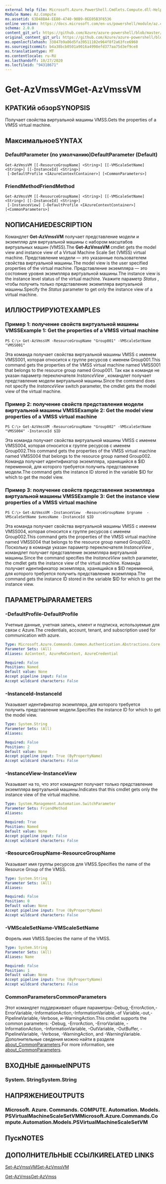 ```yaml
---
external help file: Microsoft.Azure.PowerShell.Cmdlets.Compute.dll-Help.xml
Module Name: Az.Compute
ms.assetid: 63D48BA4-EE80-4740-90B9-0EE05B3F6536
online version: https://docs.microsoft.com/en-us/powershell/module/az.compute/get-azvmssvm
schema: 2.0.0
content_git_url: https://github.com/Azure/azure-powershell/blob/master/src/Compute/Compute/help/Get-AzVmssVM.md
original_content_git_url: https://github.com/Azure/azure-powershell/blob/master/src/Compute/Compute/help/Get-AzVmssVM.md
ms.openlocfilehash: 33847b9a86d5fa39511102e964f8f2a63fce6960
ms.sourcegitcommit: b4a38bcb0501a9016a4998efd377aa75d3ef9ce8
ms.translationtype: MT
ms.contentlocale: ru-RU
ms.lasthandoff: 10/27/2020
ms.locfileid: "94318671"
---
```

# <span data-ttu-id="4ff0f-101">Get-AzVmssVM</span><span class="sxs-lookup"><span data-stu-id="4ff0f-101">Get-AzVmssVM</span></span>

## <span data-ttu-id="4ff0f-102">КРАТКИй обзор</span><span class="sxs-lookup"><span data-stu-id="4ff0f-102">SYNOPSIS</span></span>
<span data-ttu-id="4ff0f-103">Получает свойства виртуальной машины VMSS.</span><span class="sxs-lookup"><span data-stu-id="4ff0f-103">Gets the properties of a VMSS virtual machine.</span></span>

## <span data-ttu-id="4ff0f-104">Максимальное</span><span class="sxs-lookup"><span data-stu-id="4ff0f-104">SYNTAX</span></span>

### <span data-ttu-id="4ff0f-105">DefaultParameter (по умолчанию)</span><span class="sxs-lookup"><span data-stu-id="4ff0f-105">DefaultParameter (Default)</span></span>
```
Get-AzVmssVM [[-ResourceGroupName] <String>] [[-VMScaleSetName] <String>] [[-InstanceId] <String>]
 [-DefaultProfile <IAzureContextContainer>] [<CommonParameters>]
```

### <span data-ttu-id="4ff0f-106">FriendMethod</span><span class="sxs-lookup"><span data-stu-id="4ff0f-106">FriendMethod</span></span>
```
Get-AzVmssVM [[-ResourceGroupName] <String>] [[-VMScaleSetName] <String>] [[-InstanceId] <String>]
 [-InstanceView] [-DefaultProfile <IAzureContextContainer>] [<CommonParameters>]
```

## <span data-ttu-id="4ff0f-107">NОПИСАНИЕ</span><span class="sxs-lookup"><span data-stu-id="4ff0f-107">DESCRIPTION</span></span>
<span data-ttu-id="4ff0f-108">Командлет **Get-AzVmssVM** получает представление модели и экземпляр для виртуальной машины с набором масштабов виртуальных машин (VMSS).</span><span class="sxs-lookup"><span data-stu-id="4ff0f-108">The **Get-AzVmssVM** cmdlet gets the model view and instance view of a Virtual Machine Scale Set (VMSS) virtual machine.</span></span>
<span data-ttu-id="4ff0f-109">Представление модели — это указанные пользователем свойства виртуальной машины.</span><span class="sxs-lookup"><span data-stu-id="4ff0f-109">The model view is the user specified properties of the virtual machine.</span></span>
<span data-ttu-id="4ff0f-110">Представление экземпляра — это состояние уровня экземпляра виртуальной машины.</span><span class="sxs-lookup"><span data-stu-id="4ff0f-110">The instance view is the instance level status of the virtual machine.</span></span>
<span data-ttu-id="4ff0f-111">Укажите параметр *Status* , чтобы получить только представление экземпляра виртуальной машины.</span><span class="sxs-lookup"><span data-stu-id="4ff0f-111">Specify the *Status* parameter to get only the instance view of a virtual machine.</span></span>

## <span data-ttu-id="4ff0f-112">ИЛЛЮСТРИРУЮТ</span><span class="sxs-lookup"><span data-stu-id="4ff0f-112">EXAMPLES</span></span>

### <span data-ttu-id="4ff0f-113">Пример 1: получение свойств виртуальной машины VMSS</span><span class="sxs-lookup"><span data-stu-id="4ff0f-113">Example 1: Get the properties of a VMSS virtual machine</span></span>
```
PS C:\> Get-AzVmssVM -ResourceGroupName "Group001" -VMScaleSetName "VMSS001"
```

<span data-ttu-id="4ff0f-114">Эта команда получает свойства виртуальной машины VMSS с именем VMSS001, которая относится к группе ресурсов с именем Group001.</span><span class="sxs-lookup"><span data-stu-id="4ff0f-114">This command gets the properties of the VMSS virtual machine named VMSS001 that belongs to the resource group named Group001.</span></span>
<span data-ttu-id="4ff0f-115">Так как в команде не указан параметр переключателя *InstanceView* , командлет получает представление модели виртуальной машины.</span><span class="sxs-lookup"><span data-stu-id="4ff0f-115">Since the command does not specify the *InstanceView* switch parameter, the cmdlet gets the model view of the virtual machine.</span></span>

### <span data-ttu-id="4ff0f-116">Пример 2: получение свойств представления модели виртуальной машины VMSS</span><span class="sxs-lookup"><span data-stu-id="4ff0f-116">Example 2: Get the model view properties of a VMSS virtual machine</span></span>
```
PS C:\> Get-AzVmssVM -ResourceGroupName "Group002" -VMScaleSetName "VMSS004" -InstanceId $ID
```

<span data-ttu-id="4ff0f-117">Эта команда получает свойства виртуальной машины VMSS с именем VMSS004, которая относится к группе ресурсов с именем Group002.</span><span class="sxs-lookup"><span data-stu-id="4ff0f-117">This command gets the properties of the VMSS virtual machine named VMSS004 that belongs to the resource group named Group002.</span></span>
<span data-ttu-id="4ff0f-118">Команда получает идентификатор экземпляра, хранящийся в $ID переменной, для которого требуется получить представление модели.</span><span class="sxs-lookup"><span data-stu-id="4ff0f-118">The command gets the instance ID stored in the variable $ID for which to get the model view.</span></span>

### <span data-ttu-id="4ff0f-119">Пример 3: получение свойств представления экземпляра виртуальной машины VMSS</span><span class="sxs-lookup"><span data-stu-id="4ff0f-119">Example 3: Get the instance view properties of a VMSS virtual machine</span></span>
```
PS C:\> Get-AzVmssVM -InstanceView  -ResourceGroupName $rgname  -VMScaleSetName $vmssName -InstanceId $ID
```

<span data-ttu-id="4ff0f-120">Эта команда получает свойства виртуальной машины VMSS с именем VMSS004, которая относится к группе ресурсов с именем Group002.</span><span class="sxs-lookup"><span data-stu-id="4ff0f-120">This command gets the properties of the VMSS virtual machine named VMSS004 that belongs to the resource group named Group002.</span></span>
<span data-ttu-id="4ff0f-121">Поскольку в команде указан параметр переключателя *InstanceView* , командлет получает представление экземпляра виртуальной машины.</span><span class="sxs-lookup"><span data-stu-id="4ff0f-121">Since the command specifies the *InstanceView* switch parameter, the cmdlet gets the instance view of the virtual machine.</span></span>
<span data-ttu-id="4ff0f-122">Команда получает идентификатор экземпляра, хранящийся в $ID переменной, для которого требуется получить представление экземпляра.</span><span class="sxs-lookup"><span data-stu-id="4ff0f-122">The command gets the instance ID stored in the variable $ID for which to get the instance view.</span></span>

## <span data-ttu-id="4ff0f-123">ПАРАМЕТРЫ</span><span class="sxs-lookup"><span data-stu-id="4ff0f-123">PARAMETERS</span></span>

### <span data-ttu-id="4ff0f-124">-DefaultProfile</span><span class="sxs-lookup"><span data-stu-id="4ff0f-124">-DefaultProfile</span></span>
<span data-ttu-id="4ff0f-125">Учетные данные, учетная запись, клиент и подписка, используемые для связи с Azure.</span><span class="sxs-lookup"><span data-stu-id="4ff0f-125">The credentials, account, tenant, and subscription used for communication with azure.</span></span>

```yaml
Type: Microsoft.Azure.Commands.Common.Authentication.Abstractions.Core.IAzureContextContainer
Parameter Sets: (All)
Aliases: AzContext, AzureRmContext, AzureCredential

Required: False
Position: Named
Default value: None
Accept pipeline input: False
Accept wildcard characters: False
```

### <span data-ttu-id="4ff0f-126">-InstanceId</span><span class="sxs-lookup"><span data-stu-id="4ff0f-126">-InstanceId</span></span>
<span data-ttu-id="4ff0f-127">Указывает идентификатор экземпляра, для которого требуется получить представление модели.</span><span class="sxs-lookup"><span data-stu-id="4ff0f-127">Specifies the instance ID for which to get the model view.</span></span>

```yaml
Type: System.String
Parameter Sets: (All)
Aliases:

Required: False
Position: 2
Default value: None
Accept pipeline input: True (ByPropertyName)
Accept wildcard characters: False
```

### <span data-ttu-id="4ff0f-128">-InstanceView</span><span class="sxs-lookup"><span data-stu-id="4ff0f-128">-InstanceView</span></span>
<span data-ttu-id="4ff0f-129">Указывает на то, что этот командлет получает только представление экземпляра виртуальной машины.</span><span class="sxs-lookup"><span data-stu-id="4ff0f-129">Indicates that this cmdlet gets only the instance view of the virtual machine.</span></span>

```yaml
Type: System.Management.Automation.SwitchParameter
Parameter Sets: FriendMethod
Aliases:

Required: True
Position: Named
Default value: None
Accept pipeline input: False
Accept wildcard characters: False
```

### <span data-ttu-id="4ff0f-130">-ResourceGroupName</span><span class="sxs-lookup"><span data-stu-id="4ff0f-130">-ResourceGroupName</span></span>
<span data-ttu-id="4ff0f-131">Указывает имя группы ресурсов для VMSS.</span><span class="sxs-lookup"><span data-stu-id="4ff0f-131">Specifies the name of the Resource Group of the VMSS.</span></span>

```yaml
Type: System.String
Parameter Sets: (All)
Aliases:

Required: False
Position: 0
Default value: None
Accept pipeline input: True (ByPropertyName)
Accept wildcard characters: False
```

### <span data-ttu-id="4ff0f-132">-VMScaleSetName</span><span class="sxs-lookup"><span data-stu-id="4ff0f-132">-VMScaleSetName</span></span>
<span data-ttu-id="4ff0f-133">Форель имя VMSS.</span><span class="sxs-lookup"><span data-stu-id="4ff0f-133">Species the name of the VMSS.</span></span>

```yaml
Type: System.String
Parameter Sets: (All)
Aliases: Name

Required: False
Position: 1
Default value: None
Accept pipeline input: True (ByPropertyName)
Accept wildcard characters: False
```

### <span data-ttu-id="4ff0f-134">CommonParameters</span><span class="sxs-lookup"><span data-stu-id="4ff0f-134">CommonParameters</span></span>
<span data-ttu-id="4ff0f-135">Этот командлет поддерживает общие параметры:-Debug,-ErrorAction,-ErrorVariable,-InformationAction,-InformationVariable,-of Variable,-out,-PipelineVariable,-Verbose, и-WarningAction.</span><span class="sxs-lookup"><span data-stu-id="4ff0f-135">This cmdlet supports the common parameters: -Debug, -ErrorAction, -ErrorVariable, -InformationAction, -InformationVariable, -OutVariable, -OutBuffer, -PipelineVariable, -Verbose, -WarningAction, and -WarningVariable.</span></span> <span data-ttu-id="4ff0f-136">Дополнительные сведения можно найти в разделе [about_CommonParameters](http://go.microsoft.com/fwlink/?LinkID=113216).</span><span class="sxs-lookup"><span data-stu-id="4ff0f-136">For more information, see [about_CommonParameters](http://go.microsoft.com/fwlink/?LinkID=113216).</span></span>

## <span data-ttu-id="4ff0f-137">ВХОДНЫЕ данные</span><span class="sxs-lookup"><span data-stu-id="4ff0f-137">INPUTS</span></span>

### <span data-ttu-id="4ff0f-138">System. String</span><span class="sxs-lookup"><span data-stu-id="4ff0f-138">System.String</span></span>

## <span data-ttu-id="4ff0f-139">НАПРЯЖЕНИЕ</span><span class="sxs-lookup"><span data-stu-id="4ff0f-139">OUTPUTS</span></span>

### <span data-ttu-id="4ff0f-140">Microsoft. Azure. Commands. COMPUTE. Automation. Models. PSVirtualMachineScaleSetVM</span><span class="sxs-lookup"><span data-stu-id="4ff0f-140">Microsoft.Azure.Commands.Compute.Automation.Models.PSVirtualMachineScaleSetVM</span></span>

## <span data-ttu-id="4ff0f-141">Пуск</span><span class="sxs-lookup"><span data-stu-id="4ff0f-141">NOTES</span></span>

## <span data-ttu-id="4ff0f-142">ДОПОЛНИТЕЛЬНЫЕ ССЫЛКИ</span><span class="sxs-lookup"><span data-stu-id="4ff0f-142">RELATED LINKS</span></span>

[<span data-ttu-id="4ff0f-143">Set-AzVmssVM</span><span class="sxs-lookup"><span data-stu-id="4ff0f-143">Set-AzVmssVM</span></span>](./Set-AzVmssVM.md)

[<span data-ttu-id="4ff0f-144">Get-AzVmss</span><span class="sxs-lookup"><span data-stu-id="4ff0f-144">Get-AzVmss</span></span>](./Get-AzVmss.md)


